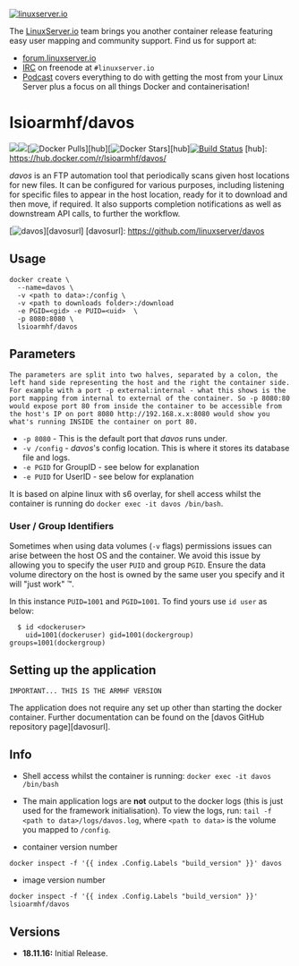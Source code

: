 [linuxserverurl]: https://linuxserver.io
[forumurl]: https://forum.linuxserver.io
[ircurl]: https://www.linuxserver.io/irc/
[podcasturl]: https://www.linuxserver.io/podcast/

[![linuxserver.io](https://raw.githubusercontent.com/linuxserver/docker-templates/master/linuxserver.io/img/linuxserver_medium.png)][linuxserverurl]

The [LinuxServer.io][linuxserverurl] team brings you another container release featuring easy user mapping and community support. Find us for support at:
* [forum.linuxserver.io][forumurl]
* [IRC][ircurl] on freenode at `#linuxserver.io`
* [Podcast][podcasturl] covers everything to do with getting the most from your Linux Server plus a focus on all things Docker and containerisation!

# lsioarmhf/davos
[![](https://images.microbadger.com/badges/version/lsioarmhf/davos.svg)](https://microbadger.com/images/lsioarmhf/davos "Get your own version badge on microbadger.com")[![](https://images.microbadger.com/badges/image/lsioarmhf/davos.svg)](http://microbadger.com/images/lsioarmhf/davos "Get your own image badge on microbadger.com")[![Docker Pulls](https://img.shields.io/docker/pulls/lsioarmhf/davos.svg)][hub][![Docker Stars](https://img.shields.io/docker/stars/lsioarmhf/davos.svg)][hub][![Build Status](http://jenkins.linuxserver.io:8080/job/Software/job/Davos/job/davos_41_Docker-armhf/badge/icon)](http://jenkins.linuxserver.io:8080/job/Software/job/Davos/job/davos_41_Docker-armhf/)
[hub]: https://hub.docker.com/r/lsioarmhf/davos/

_davos_ is an FTP automation tool that periodically scans given host locations for new files. It can be configured for various purposes, including listening for specific files to appear in the host location, ready for it to download and then move, if required. It also supports completion notifications as well as downstream API calls, to further the workflow.

[![davos](https://raw.githubusercontent.com/linuxserver/davos/master/docs/list.PNG)][davosurl]
[davosurl]: https://github.com/linuxserver/davos

## Usage

```
docker create \
  --name=davos \
  -v <path to data>:/config \
  -v <path to downloads folder>:/download
  -e PGID=<gid> -e PUID=<uid>  \
  -p 8080:8080 \
  lsioarmhf/davos
```

## Parameters

`The parameters are split into two halves, separated by a colon, the left hand side representing the host and the right the container side.
For example with a port -p external:internal - what this shows is the port mapping from internal to external of the container.
So -p 8080:80 would expose port 80 from inside the container to be accessible from the host's IP on port 8080
http://192.168.x.x:8080 would show you what's running INSIDE the container on port 80.`


* `-p 8080` - This is the default port that _davos_ runs under.
* `-v /config` - _davos_'s config location. This is where it stores its database file and logs.
* `-e PGID` for GroupID - see below for explanation
* `-e PUID` for UserID - see below for explanation

It is based on alpine linux with s6 overlay, for shell access whilst the container is running do `docker exec -it davos /bin/bash`.

### User / Group Identifiers

Sometimes when using data volumes (`-v` flags) permissions issues can arise between the host OS and the container. We avoid this issue by allowing you to specify the user `PUID` and group `PGID`. Ensure the data volume directory on the host is owned by the same user you specify and it will "just work" ™.

In this instance `PUID=1001` and `PGID=1001`. To find yours use `id user` as below:

```
  $ id <dockeruser>
    uid=1001(dockeruser) gid=1001(dockergroup) groups=1001(dockergroup)
```

## Setting up the application
`IMPORTANT... THIS IS THE ARMHF VERSION`

The application does not require any set up other than starting the docker container. Further documentation can be found on the [davos GitHub repository page][davosurl].

## Info

* Shell access whilst the container is running: `docker exec -it davos /bin/bash`
* The main application logs are **not** output to the docker logs (this is just used for the framework initialisation). To view the logs, run: `tail -f <path to data>/logs/davos.log`, where `<path to data>` is the volume you mapped to `/config`.

* container version number

`docker inspect -f '{{ index .Config.Labels "build_version" }}' davos`

* image version number

`docker inspect -f '{{ index .Config.Labels "build_version" }}' lsioarmhf/davos`

## Versions

+ **18.11.16:** Initial Release.
